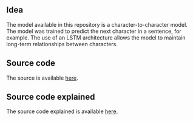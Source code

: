 ## Idea

The model available in this repository is a character-to-character model. The model was trained to predict the next character in a sentence, for example. The use of an LSTM architecture allows the model to maintain long-term relationships between characters.


## Source code

The source is available [here](./src).


## Source code explained

The source code explained is available [here](./notebook).
